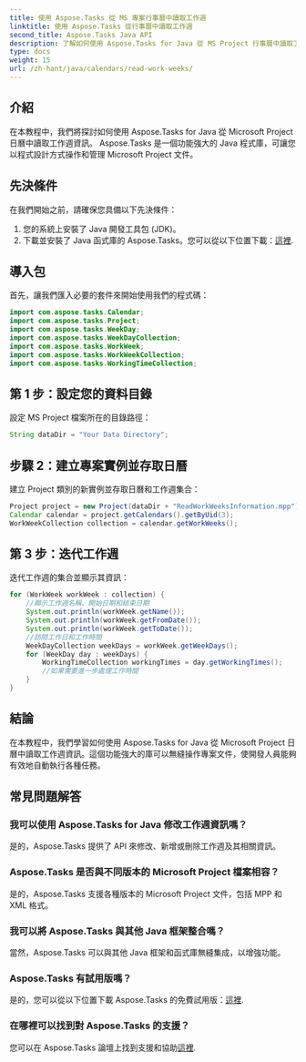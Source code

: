 ```yaml
---
title: 使用 Aspose.Tasks 從 MS 專案行事曆中讀取工作週
linktitle: 使用 Aspose.Tasks 從行事曆中讀取工作週
second_title: Aspose.Tasks Java API
description: 了解如何使用 Aspose.Tasks for Java 從 MS Project 行事曆中讀取工作週。在此綜合教程中取得逐步說明。
type: docs
weight: 15
url: /zh-hant/java/calendars/read-work-weeks/
---
```

## 介紹
在本教程中，我們將探討如何使用 Aspose.Tasks for Java 從 Microsoft Project 日曆中讀取工作週資訊。 Aspose.Tasks 是一個功能強大的 Java 程式庫，可讓您以程式設計方式操作和管理 Microsoft Project 文件。
## 先決條件
在我們開始之前，請確保您具備以下先決條件：
1. 您的系統上安裝了 Java 開發工具包 (JDK)。
2. 下載並安裝了 Java 函式庫的 Aspose.Tasks。您可以從以下位置下載：[這裡](https://releases.aspose.com/tasks/java/).
## 導入包
首先，讓我們匯入必要的套件來開始使用我們的程式碼：
```java
import com.aspose.tasks.Calendar;
import com.aspose.tasks.Project;
import com.aspose.tasks.WeekDay;
import com.aspose.tasks.WeekDayCollection;
import com.aspose.tasks.WorkWeek;
import com.aspose.tasks.WorkWeekCollection;
import com.aspose.tasks.WorkingTimeCollection;
```
## 第 1 步：設定您的資料目錄
設定 MS Project 檔案所在的目錄路徑：
```java
String dataDir = "Your Data Directory";
```
## 步驟 2：建立專案實例並存取日曆
建立 Project 類別的新實例並存取日曆和工作週集合：
```java
Project project = new Project(dataDir + "ReadWorkWeeksInformation.mpp");
Calendar calendar = project.getCalendars().getByUid(3);
WorkWeekCollection collection = calendar.getWorkWeeks();
```
## 第 3 步：迭代工作週
迭代工作週的集合並顯示其資訊：
```java
for (WorkWeek workWeek : collection) {
    //顯示工作週名稱、開始日期和結束日期
    System.out.println(workWeek.getName());
    System.out.println(workWeek.getFromDate());
    System.out.println(workWeek.getToDate());
    //訪問工作日和工作時間
    WeekDayCollection weekDays = workWeek.getWeekDays();
    for (WeekDay day : weekDays) {
        WorkingTimeCollection workingTimes = day.getWorkingTimes();
        //如果需要進一步處理工作時間
    }
}
```
## 結論
在本教程中，我們學習如何使用 Aspose.Tasks for Java 從 Microsoft Project 日曆中讀取工作週資訊。這個功能強大的庫可以無縫操作專案文件，使開發人員能夠有效地自動執行各種任務。
## 常見問題解答
### 我可以使用 Aspose.Tasks for Java 修改工作週資訊嗎？
是的，Aspose.Tasks 提供了 API 來修改、新增或刪除工作週及其相關資訊。
### Aspose.Tasks 是否與不同版本的 Microsoft Project 檔案相容？
是的，Aspose.Tasks 支援各種版本的 Microsoft Project 文件，包括 MPP 和 XML 格式。
### 我可以將 Aspose.Tasks 與其他 Java 框架整合嗎？
當然，Aspose.Tasks 可以與其他 Java 框架和函式庫無縫集成，以增強功能。
### Aspose.Tasks 有試用版嗎？
是的，您可以從以下位置下載 Aspose.Tasks 的免費試用版：[這裡](https://releases.aspose.com/).
### 在哪裡可以找到對 Aspose.Tasks 的支援？
您可以在 Aspose.Tasks 論壇上找到支援和協助[這裡](https://forum.aspose.com/c/tasks/15).
